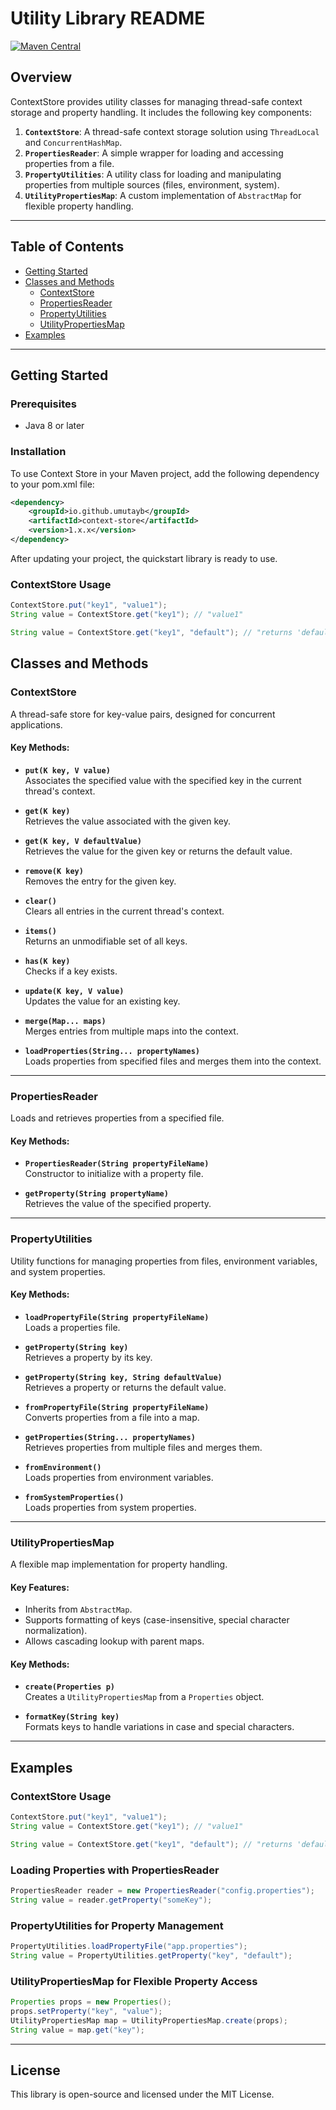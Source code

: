 # Utility Library README


[![Maven Central](https://img.shields.io/maven-central/v/io.github.umutayb/context-store?color=brightgreen&label=ContextStore)](https://mvnrepository.com/artifact/io.github.umutayb/context-store/latest)

## Overview

ContextStore provides utility classes for managing thread-safe context storage and property handling. It includes the following key components:

1. **`ContextStore`**: A thread-safe context storage solution using `ThreadLocal` and `ConcurrentHashMap`.
2. **`PropertiesReader`**: A simple wrapper for loading and accessing properties from a file.
3. **`PropertyUtilities`**: A utility class for loading and manipulating properties from multiple sources (files, environment, system).
4. **`UtilityPropertiesMap`**: A custom implementation of `AbstractMap` for flexible property handling.

---

## Table of Contents

- [Getting Started](#getting-started)
- [Classes and Methods](#classes-and-methods)
    - [ContextStore](#contextstore)
    - [PropertiesReader](#propertiesreader)
    - [PropertyUtilities](#propertyutilities)
    - [UtilityPropertiesMap](#utilitypropertiesmap)
- [Examples](#examples)

---

## Getting Started

### Prerequisites

- Java 8 or later

### Installation

To use Context Store in your Maven project, add the following dependency to your pom.xml file:
```xml
<dependency>
    <groupId>io.github.umutayb</groupId>
    <artifactId>context-store</artifactId>
    <version>1.x.x</version>
</dependency>
```
After updating your project, the quickstart library is ready to use.

### ContextStore Usage

```java
ContextStore.put("key1", "value1");
String value = ContextStore.get("key1"); // "value1"
```

```java
String value = ContextStore.get("key1", "default"); // "returns 'default' if the key doesn't exist"
```

## Classes and Methods

### ContextStore

A thread-safe store for key-value pairs, designed for concurrent applications.

#### Key Methods:

- **`put(K key, V value)`**  
  Associates the specified value with the specified key in the current thread's context.

- **`get(K key)`**  
  Retrieves the value associated with the given key.

- **`get(K key, V defaultValue)`**  
  Retrieves the value for the given key or returns the default value.

- **`remove(K key)`**  
  Removes the entry for the given key.

- **`clear()`**  
  Clears all entries in the current thread's context.

- **`items()`**  
  Returns an unmodifiable set of all keys.

- **`has(K key)`**  
  Checks if a key exists.

- **`update(K key, V value)`**  
  Updates the value for an existing key.

- **`merge(Map... maps)`**  
  Merges entries from multiple maps into the context.

- **`loadProperties(String... propertyNames)`**  
  Loads properties from specified files and merges them into the context.

---

### PropertiesReader

Loads and retrieves properties from a specified file.

#### Key Methods:

- **`PropertiesReader(String propertyFileName)`**  
  Constructor to initialize with a property file.

- **`getProperty(String propertyName)`**  
  Retrieves the value of the specified property.

---

### PropertyUtilities

Utility functions for managing properties from files, environment variables, and system properties.

#### Key Methods:

- **`loadPropertyFile(String propertyFileName)`**  
  Loads a properties file.

- **`getProperty(String key)`**  
  Retrieves a property by its key.

- **`getProperty(String key, String defaultValue)`**  
  Retrieves a property or returns the default value.

- **`fromPropertyFile(String propertyFileName)`**  
  Converts properties from a file into a map.

- **`getProperties(String... propertyNames)`**  
  Retrieves properties from multiple files and merges them.

- **`fromEnvironment()`**  
  Loads properties from environment variables.

- **`fromSystemProperties()`**  
  Loads properties from system properties.

---

### UtilityPropertiesMap

A flexible map implementation for property handling.

#### Key Features:

- Inherits from `AbstractMap`.
- Supports formatting of keys (case-insensitive, special character normalization).
- Allows cascading lookup with parent maps.

#### Key Methods:

- **`create(Properties p)`**  
  Creates a `UtilityPropertiesMap` from a `Properties` object.

- **`formatKey(String key)`**  
  Formats keys to handle variations in case and special characters.

---

## Examples

### ContextStore Usage

```java
ContextStore.put("key1", "value1");
String value = ContextStore.get("key1"); // "value1"
```

```java
String value = ContextStore.get("key1", "default"); // "returns 'default' if the key doesn't exist"
```

### Loading Properties with PropertiesReader

```java
PropertiesReader reader = new PropertiesReader("config.properties");
String value = reader.getProperty("someKey");
```

### PropertyUtilities for Property Management

```java
PropertyUtilities.loadPropertyFile("app.properties");
String value = PropertyUtilities.getProperty("key", "default");
```

### UtilityPropertiesMap for Flexible Property Access

```java
Properties props = new Properties();
props.setProperty("key", "value");
UtilityPropertiesMap map = UtilityPropertiesMap.create(props);
String value = map.get("key");
```

---

## License

This library is open-source and licensed under the MIT License.
